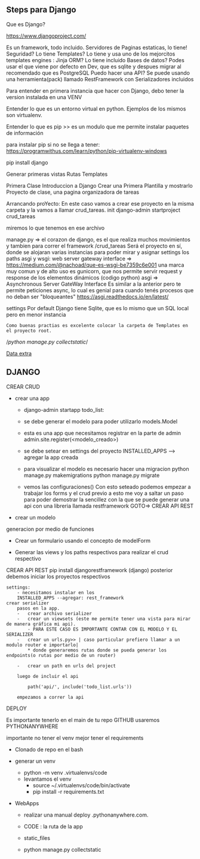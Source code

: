 Steps para Django
---

Que es Django? 

https://www.djangoproject.com/

Es un framework, todo incluido.
Servidores de Paginas estaticas, lo tiene!
Seguridad? Lo tiene
Templates? Lo tiene y usa uno de los mejorcitos templates engines : Jinja
ORM? Lo tiene incluido
Bases de datos? Podes usar el que viene por defecto en Dev, que es sqlite y despues migrar al recomendado que es PostgreSQL
Puedo hacer una API? Se puede usando una herramienta(pack) llamado RestFramework con Serializadores incluidos


Para entender en primera instancia que hacer con Django, debo tener la version instalada en una VENV


Entender lo que es un entorno virtual en python. 
Ejemplos de los mismos son virtualenv.

Entender lo que es pip >> es un modulo que me permite instalar paquetes de información 

para instalar pip si no se llega a tener:
https://programwithus.com/learn/python/pip-virtualenv-windows

pip install django

Generar primeras vistas
Rutas
Templates

Primera Clase Introduccion a Django
    Crear una Primera Plantilla y mostrarlo
    Proyecto de clase, una pagina organizadora de tareas

Arrancando proYecto: En este caso vamos a crear ese proyecto en la misma carpeta y la vamos a llamar crud_tareas.
init
django-admin startproject crud_tareas

miremos lo que tenemos en ese archivo

manage.py => el corazon de django, es el que realiza muchos movimientos y tambien para correr el framework
/crud_tareas 
    Será el proyecto en sí, donde se alojaran varias instancias para poder mirar y asignar settings
    los paths 
    asgi y wsgi: web server gateway interface => 
    https://medium.com/@nachoad/que-es-wsgi-be7359c6e001
    una marca muy comun y de alto uso es gunicorn, que nos permite servir request y response de los elementos dinámicos (codigo python)
    asgi => Asynchronous Server GateWay Interface
    Es similar a la anterior pero te permite peticiones async, lo cual es genial para cuando tenés procesos que no deban ser "bloqueantes"
    https://asgi.readthedocs.io/en/latest/


settings
    Por default Django tiene Sqlite, que es lo mismo que un SQL local pero en menor instancia
    
    Como buenas practias es excelente colocar la carpeta de Templates en el proyecto root.


/*python manage.py collectstatic*/

[Data extra](https://books.agiliq.com/projects/django-orm-cookbook/en/latest/table_name.html)


DJANGO
--- 

CREAR CRUD 

- crear una app 
    * django-admin startapp todo_list:

    * se debe generar el modelo para poder utilizarlo 
        models.Model
    * esta es una app que necesitamos registrar en la parte de admin
        admin.site.register(<modelo_creado>)

    * se debe setear en settings del proyecto 
        INSTALLED_APPS --> agregar la app creada

    * para visualizar el modelo es necesario hacer una migracion
        python manage.py makemigrations
        python manage.py migrate

    - vemos las configuraciones()
        Con esto seteado podemos empezar a trabajar los forms y el crud
        previo a esto me voy a saltar un paso para poder demostrar la sencillez con la
        que se puede generar una api con una libreria llamada restframework
        GOTO=> CREAR API REST



* crear un modelo

generacion por medio de funciones

* Crear un formulario
    usando el concepto de modelForm

* Generar las views y los paths respectivos para realizar el crud respectivo



CREAR API REST
    pip install djangorestframework (django)
        posterior debemos iniciar los proyectos respectivos


    settings:
        - necesitamos instalar en los
        INSTALLED_APPS --agregar: rest_framework
    crear serializer
        pasos en la app.
        -   crear archivo serializer
        -   crear un viewsets (este me permite tener una vista para mirar de manera gráfica mi api).
            - PARA ESTE CASO ES IMPORTANTE CONTAR CON EL MODELO Y EL SERIALIZER
        -   crear un urls.py>> | caso particular prefiero llamar a un modulo router e importarlo| 
            * donde generaremos rutas donde se pueda generar los endpoints(o rutas por medio de un router) 

        -   crear un path en urls del project

        luego de incluir el api

            path('api/', include('todo_list.urls'))

        empezamos a correr la api

DEPLOY

Es importante tenerlo en el main de tu repo GITHUB
usaremos PYTHONANYWHERE

importante no tener el venv
mejor tener el requirements


* Clonado de repo en el bash
* generar un venv 
    - python -m venv .virtualenvs/code
    - levantamos el venv
        - source ~/.virtualenvs/code/bin/activate
        - pip install -r requirements.txt


* WebApps
    - realizar una manual deploy
    <usuario>.pythonanywhere.com. 
    -  CODE : la ruta de la app
    - static_files

    - python manage.py collectstatic